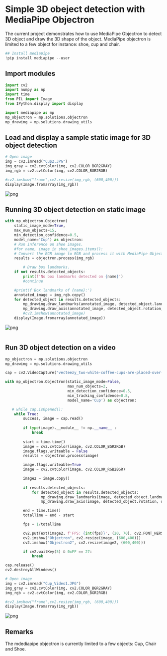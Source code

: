 # Simple 3D obeject detection with MediaPipe Objectron

The current project demonstrates how to use MediaPipe Objectron to detect 3D object and draw the 3D shape of the object.
MediaPipe objectron is limited to a few object for instance: shoe, cup and chair.


```python
## Install mediapipe
!pip install mediapipe --user
```

## Import modules


```python
import cv2
import numpy as np
import time
from PIL import Image
from IPython.display import display

import mediapipe as mp
mp_objectron = mp.solutions.objectron
mp_drawing = mp.solutions.drawing_utils
```

## Load and display a sample static image for 3D object detection


```python
# Open image
img = cv2.imread("Cup2.JPG")
img_gray = cv2.cvtColor(img, cv2.COLOR_BGR2GRAY)
img_rgb = cv2.cvtColor(img, cv2.COLOR_BGR2RGB)

#cv2.imshow("frame",cv2.resize(img_rgb, (600,400)))
display(Image.fromarray(img_rgb))
```


    
![png](output_6_0.png)
    


## Running 3D object detection on static image


```python
with mp_objectron.Objectron(
    static_image_mode=True,
    max_num_objects=15,
    min_detection_confidence=0.5,
    model_name='Cup') as objectron:
    # Run inference on shoe images.
    #for name, image in shoe_images.items():
    # Convert the BGR image to RGB and process it with MediaPipe Objectron.
    results = objectron.process(img_rgb)

        # Draw box landmarks.
    if not results.detected_objects:
        print(f'No box landmarks detected on {name}')
        #continue

    #print(f'Box landmarks of {name}:')
    annotated_image = img_rgb.copy()
    for detected_object in results.detected_objects:
        mp_drawing.draw_landmarks(annotated_image, detected_object.landmarks_2d, mp_objectron.BOX_CONNECTIONS)
        mp_drawing.draw_axis(annotated_image, detected_object.rotation, detected_object.translation)
        #cv2.imshow(annotated_image)
    display(Image.fromarray(annotated_image))
```


    
![png](output_8_0.png)
    



```python

```

## Run 3D object detection on a video


```python
mp_objectron = mp.solutions.objectron
mp_drawing = mp.solutions.drawing_utils

cap = cv2.VideoCapture("vecteezy_two-white-coffee-cups-are-placed-over-a-wooden-fence-with-a-beautiful-view-of-the-sea-close-up_1622990.mp4")

with mp_objectron.Objectron(static_image_mode=False,
                            max_num_objects=2,
                            min_detection_confidence=0.5,
                            min_tracking_confidence=0.8,
                            model_name='Cup') as objectron:

   # while cap.isOpened():
    while True:
        success, image = cap.read()
        
        if type(image).__module__ != np.__name__ :
            break
        
        start = time.time()
        image = cv2.cvtColor(image, cv2.COLOR_BGR2RGB)
        image.flags.writeable = False
        results = objectron.process(image)

        image.flags.writeable=True
        image = cv2.cvtColor(image, cv2.COLOR_RGB2BGR)

        image2 = image.copy()
        
        if results.detected_objects:
            for detected_object in results.detected_objects:
                mp_drawing.draw_landmarks(image, detected_object.landmarks_2d, mp_objectron.BOX_CONNECTIONS)
                mp_drawing.draw_axis(image, detected_object.rotation, detected_object.translation)

        end = time.time()
        totalTime = end - start

        fps = 1/totalTime

        cv2.putText(image2, f'FPS: {int(fps)}', (20, 70), cv2.FONT_HERSHEY_SIMPLEX, 1.5, (0, 255, 0), 2)
        cv2.imshow("Objectron", cv2.resize(image, (600,400)))
        cv2.imshow("Objectron2", cv2.resize(image2, (600,400)))

        if cv2.waitKey(5) & 0xFF == 27:
            break

cap.release()
cv2.destroyAllWindows()
```


```python
# Open image
img = cv2.imread("Cup_Video1.JPG")
img_gray = cv2.cvtColor(img, cv2.COLOR_BGR2GRAY)
img_rgb = cv2.cvtColor(img, cv2.COLOR_BGR2RGB)

#cv2.imshow("frame",cv2.resize(img_rgb, (600,400)))
display(Image.fromarray(img_rgb))
```


    
![png](output_12_0.png)
    


## Remarks

The mdediapipe objectron is currently limited to a few objects: Cup, Chair and Shoe.


```python

```
